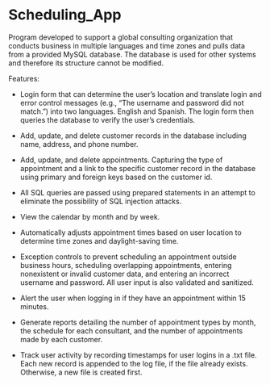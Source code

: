# Scheduling_App
Program developed to support a global consulting organization that conducts business in multiple languages and time zones and pulls data from a provided MySQL database. The database is used for other systems and therefore its structure cannot be modified. 

Features:<br/>
* Login form that can determine the user’s location and translate login and error control messages (e.g., “The username and password did not match.”) into two languages. English and Spanish. The login form then queries the database to verify the user’s credentials.

* Add, update, and delete customer records in the database including name, address, and phone number.
 
* Add, update, and delete appointments. Capturing the type of appointment and a link to the specific customer record in the database using primary and foreign keys based on the customer id.

* All SQL queries are passed using prepared statements in an attempt to eliminate the possibility of SQL injection attacks.

* View the calendar by month and by week.
 
* Automatically adjusts appointment times based on user location to determine time zones and daylight-saving time.
 
* Exception controls to prevent scheduling an appointment outside business hours, scheduling overlapping appointments, entering nonexistent or invalid customer data, and entering an incorrect username and password. All user input is also validated and sanitized.

* Alert the user when logging in if they have an appointment within 15 minutes.

* Generate reports detailing the number of appointment types by month, the schedule for each consultant, and the number of appointments made by each customer.

* Track user activity by recording timestamps for user logins in a .txt file. Each new record is appended to the log file, if the file already exists. Otherwise, a new file is created first.
